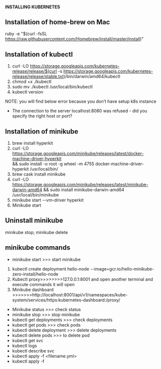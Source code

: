 #### INSTALLING KUBERNETES

## Installation of home-brew on Mac
ruby -e "$(curl -fsSL https://raw.githubusercontent.com/Homebrew/install/master/install)"



## Installation of kubectl
1. curl -LO https://storage.googleapis.com/kubernetes-release/release/$(curl -s https://storage.googleapis.com/kubernetes-release/release/stable.txt)/bin/darwin/amd64/kubectl
2. chmod +x ./kubectl
3. sudo mv ./kubectl /usr/local/bin/kubectl
4. kubectl version

NOTE: you will find below error because you don’t have setup k8s instance

* The connection to the server localhost:8080 was refused - did you specify the right host or port?


## Installation of minikube
1.  brew install hyperkit
2. curl -LO https://storage.googleapis.com/minikube/releases/latest/docker-machine-driver-hyperkit \
&& sudo install -o root -g wheel -m 4755 docker-machine-driver-hyperkit /usr/local/bin/
3. brew cask install minikube
4. curl -LO https://storage.googleapis.com/minikube/releases/latest/minikube-darwin-amd64 && sudo install minikube-darwin-amd64 /usr/local/bin/minikube
5. minikube start --vm-driver hyperkit
6. Minikube start


## Uninstall minikube

minikube stop; minikube delete

## minikube commands
* minikube start >>> start minikube
1. kubectl create deployment hello-node --image=gcr.io/hello-minikube-zero-install/hello-node
2. Kubectl proxy>>>>>>>>127.0.0.1:8001 and open another terminal and execute <minikube dashboard> commands it will open
3. Minikube dashboard >>>>>>>http://localhost:8001/api/v1/namespaces/kube-system/services/https:kubernetes-dashboard:/proxy/

* Minikube status >>> check status
* minikube stop >>> stop minikube
* kubectl get deployments >>> check deployments
* kubectl get pods >>> check pods
* kubectl delete deployment <deployment name> >>> delete deployments
* kubectl delete pods <pod name> >>> to delete pod
* kubectl get svc 
* kubectl logs <pod name>
* kubectl describe svc <pod name>
* kubectl apply -f <filename.yml>
* kubectl apply -f <github url>
